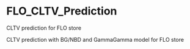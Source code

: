 # FLO_CLTV_Prediction
CLTV prediction for FLO store

CLTV prediction with BG/NBD and GammaGamma model for FLO store

